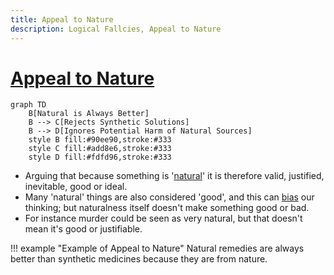 ```yaml
---
title: Appeal to Nature
description: Logical Fallcies, Appeal to Nature
---
```


# [Appeal to Nature](https://en.wikipedia.org/wiki/Appeal_to_nature)

```mermaid
graph TD
    B[Natural is Always Better]
    B --> C[Rejects Synthetic Solutions]
    B --> D[Ignores Potential Harm of Natural Sources]
    style B fill:#90ee90,stroke:#333
    style C fill:#add8e6,stroke:#333
    style D fill:#fdfd96,stroke:#333
```

- Arguing that because something is '[natural](https://en.wikipedia.org/wiki/Nature)' it is therefore valid, justified, inevitable, good or ideal.
- Many 'natural' things are also considered 'good', and this can [bias](https://en.wikipedia.org/wiki/Bias) our thinking; but naturalness itself doesn't make something good or bad. 
- For instance murder could be seen as very natural, but that doesn't mean it's good or justifiable.

!!! example "Example of Appeal to Nature"
    Natural remedies are always better than synthetic medicines because they are from nature.
